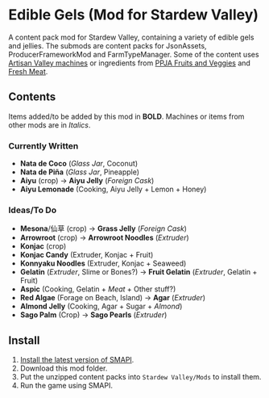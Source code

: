 # Edible Gels (Mod for Stardew Valley)
 A content pack mod for Stardew Valley, containing a variety of edible gels and jellies. The submods are content packs for JsonAssets, ProducerFrameworkMod and FarmTypeManager. Some of the content uses [Artisan Valley machines](https://www.nexusmods.com/stardewvalley/mods/1926) or ingredients from [PPJA Fruits and Veggies](https://www.nexusmods.com/stardewvalley/mods/1598) and [Fresh Meat](https://www.nexusmods.com/stardewvalley/mods/1721).
## Contents
Items added/to be added by this mod in **BOLD**. Machines or items from other mods are in *Italics*.
### Currently Written
- **Nata de Coco** (*Glass Jar*, Coconut)
- **Nata de Piña** (*Glass Jar*, Pineapple)
- **Aiyu** (crop) -> **Aiyu Jelly** (*Foreign Cask*)
- **Aiyu Lemonade** (Cooking, Aiyu Jelly + Lemon + Honey)
### Ideas/To Do
- **Mesona**/仙草 (crop) -> **Grass Jelly** (*Foreign Cask*)
- **Arrowroot** (crop) -> **Arrowroot Noodles** (*Extruder*)
- **Konjac** (crop) 
- **Konjac Candy** (Extruder, Konjac + Fruit)
- **Konnyaku Noodles** (Extruder, Konjac + Seaweed)
- **Gelatin** (*Extruder*, Slime or Bones?) -> **Fruit Gelatin** (*Extruder*, Gelatin + Fruit)
- **Aspic** (Cooking, Gelatin + *Meat* + Other stuff?)
- **Red Algae** (Forage on Beach, Island) -> **Agar** (*Extruder*)
- **Almond Jelly** (Cooking, Agar + Sugar + *Almond*)
- **Sago Palm** (Crop) -> **Sago Pearls** (*Extruder*)
## Install
1. [Install the latest version of SMAPI](https://smapi.io/).
2. Download this mod folder.
3. Put the unzipped content packs into `Stardew Valley/Mods` to install them.
4. Run the game using SMAPI.